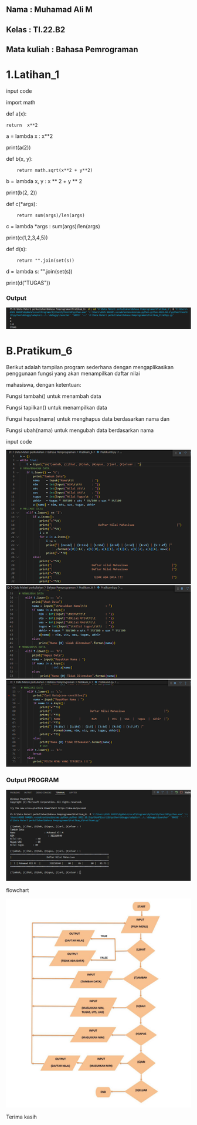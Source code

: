 

## Nama         :   Muhamad Ali M
## Kelas        :   TI.22.B2
## Mata kuliah  :   Bahasa Pemrograman

# 1.Latihan_1

input code

import math

def a(x):

    return  x**2

a = lambda x : x**2

print(a(2))

def b(x, y):

        return math.sqrt(x**2 + y**2)

b = lambda x, y : x ** 2 + y ** 2

print(b(2, 2))

def c(*args):

        return sum(args)/len(args)

c = lambda *args : sum(args)/len(args)

print(c(1,2,3,4,5))

def d(s):

        return "".join(set(s))

d = lambda s: "".join(set(s))

print(d("TUGAS"))

### Output

![img1](SS/Capture1.PNG)

# B.Pratikum_6

Berikut adalah tampilan program sederhana dengan mengaplikasikan penggunaan fungsi yang akan menampilkan daftar nilai

mahasiswa, dengan ketentuan:

Fungsi tambah() untuk menambah data

Fungsi tapilkan() untuk menampilkan data

Fungsi hapus(nama) untuk menghapus data berdasarkan nama dan

Fungsi ubah(nama) untuk mengubah data berdasarkan nama

input code

![img1](SS/SS_A.PNG)
![img1](SS/SS_B.PNG)
![img1](SS/SS_C.PNG)

### Output PROGRAM

![img1](SS/Output%20program.PNG)

flowchart

![img1](SS/Flowchart.PNG)

Terima kasih



